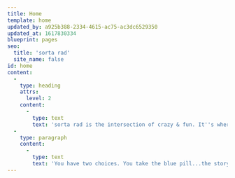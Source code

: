 ```yaml
---
title: Home
template: home
updated_by: a925b388-2334-4615-ac75-ac3dc6529350
updated_at: 1617830334
blueprint: pages
seo:
  title: 'sorta rad'
  site_name: false
id: home
content:
  -
    type: heading
    attrs:
      level: 2
    content:
      -
        type: text
        text: 'sorta rad is the intersection of crazy & fun. It''s where you can find all the little things that make life enjoyable.'
  -
    type: paragraph
    content:
      -
        type: text
        text: 'You have two choices. You take the blue pill...the story ends, you wake up in your bed and believe whatever you want to believe. You take the red pill...you stay on sorta rad, and I show you how deep the rabbit hole goes.'
---
```

